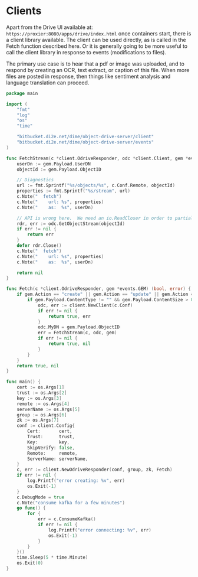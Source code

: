 
# Clients

Apart from the Drive UI available at:  `https://proxier:8080/apps/drive/index.html` once containers start, there is a client library available.  The client can be used directly, as is called in the 
Fetch function described here.  Or it is generally going to be more useful to call the client
library in response to events (modifications to files).  

The primary use case is to hear that a pdf or image was uploaded, and to respond by creating an OCR, text extract, or caption of this file.
When more files are posted in response, then things like sentiment analysis and language translation
can proceed.

```go
package main

import (
	"fmt"
	"log"
	"os"
	"time"

	"bitbucket.di2e.net/dime/object-drive-server/client"
	"bitbucket.di2e.net/dime/object-drive-server/events"
)

func FetchStream(c *client.OdriveResponder, odc *client.Client, gem *events.GEM) error {
	userDn := gem.Payload.UserDN
	objectId := gem.Payload.ObjectID

	// Diagnostics
	url := fmt.Sprintf("%s/objects/%s", c.Conf.Remote, objectId)
	properties := fmt.Sprintf("%s/stream", url)
	c.Note("  fetch")
	c.Note("    url: %s", properties)
	c.Note("    as:  %s", userDn)

	// API is wrong here.  We need an io.ReadCloser in order to partially consume streams
	rdr, err := odc.GetObjectStream(objectId)
	if err != nil {
		return err
	}
	defer rdr.Close()
	c.Note("  fetch")
	c.Note("    url: %s", properties)
	c.Note("    as:  %s", userDn)

	return nil
}

func Fetch(c *client.OdriveResponder, gem *events.GEM) (bool, error) {
	if gem.Action == "create" || gem.Action == "update" || gem.Action == "move" {
		if gem.Payload.ContentType != "" && gem.Payload.ContentSize > 0 {
			odc, err := client.NewClient(c.Conf)
			if err != nil {
				return true, err
			}
			odc.MyDN = gem.Payload.ObjectID
			err = FetchStream(c, odc, gem)
			if err != nil {
				return true, nil
			}
		}
	}
	return true, nil
}

func main() {
	cert := os.Args[1]
	trust := os.Args[2]
	key := os.Args[3]
	remote := os.Args[4]
	serverName := os.Args[5]
	group := os.Args[6]
	zk := os.Args[7]
	conf := client.Config{
		Cert:       cert,
		Trust:      trust,
		Key:        key,
		SkipVerify: false,
		Remote:     remote,
		ServerName: serverName,
	}
	c, err := client.NewOdriveResponder(conf, group, zk, Fetch)
	if err != nil {
		log.Printf("error creating: %v", err)
		os.Exit(-1)
	}
	c.DebugMode = true
	c.Note("consume kafka for a few minutes")
	go func() {
		for {
			err = c.ConsumeKafka()
			if err != nil {
				log.Printf("error connecting: %v", err)
				os.Exit(-1)
			}
		}
	}()
	time.Sleep(5 * time.Minute)
	os.Exit(0)
}
```
